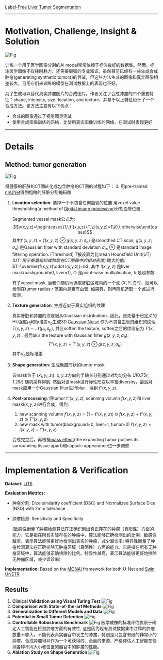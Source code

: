 [Label-Free Liver Tumor Segmentation](https://arxiv.org/abs/2303.14869)

---
# Motivation, Challenge, Insight & Solution
![Fig](../images/LabelFreeFig1.png "Contribution")
  
训练一个用于医学图像分割的AI model常常依赖于标注良好的数据集。然而，标注医学图像不仅耗时耗力，还需要很强的专业知识。虽然目前已经有一些生成合成肿瘤(generating synthetic tumors)的尝试，但这些方法生成的图像和真实图像相差较大，且用它们来训练的模型在测试数据上的表现也不好。

为了生成可以替代真实肿瘤图片的合成图片，作者关注了合成肿瘤的四个重要特征：shape, intensity, size, location, and texture，并基于以上特征设计了一个合成方法。该方法主要有以下优点：
 - 合成的图像通过了视觉图灵测试
 - 使用合成图像训练的网络，比使用真实图像训练的网络，在测试时表现更好


---
# Details
## Method: tumor generation
![Fig](../images/LabelFreeFig2.png "Method")

将健康的肝脏的CT图转化成包含肿瘤的CT图的过程如下：
0. 用pre-trained [nnUNet](https://zhuanlan.zhihu.com/p/100014604)得到粗略的肝脏分割掩码图
1. **Location selection**: 选择一个不包含任何血管的位置
    用voxel value thresholding(a method of [Digital image processing](https://en.wikipedia.org/wiki/Digital_image_processing#:~:text=Digital%20image%20processing%20is%20the,advantages%20over%20analog%20image%20processing.))分割血管位置. 
   
    Segmented vessel mask公式为: $$v(x,y,z)=\begin{cases}1,\;f'(x,y,z)>T,\;l(x,y,z)=1\\0,\;otherwise\end{cases}$$其中$f'(x,y,z)=f(x,y,z)\otimes g(x,y,z;\sigma_a)$ 是smoothed CT scan, $g(x,y,z;\sigma_a)$ 是Gaussian filter with standard deviation $\sigma_a$, $\otimes$ 
    是standard image filtering operation. [Threshold] $T$被设置为比mean Hounsfield Unit(UT) *(UT: 用于衡量组织或物质在CT图像中的相对密度)* 略大的值: $T=\overline{f(x,y,z)\odot l(x,y,z)}+b$, 其中 $l(x,y,z)$ 是liver mask(background=0, liver=1), $\odot$ 是point-wise multiplication, $b$ 是超参数.

    有了vessel mask, 当我们随机地选取肝脏区域内的一个点 $(X,Y,Z)$时，就可以检测在tumor radius $r$ 范围内是否有血管. 如果有，则再随机选取一个点进行检测.
2. **Texture generation**: 生成近似于真实组织的纹理

    真实肝脏和肿瘤的纹理服从Gaussian distributions. 因此，首先基于已定义的HU强度$\mu_t$和标准差$\sigma_p$生成3D [Gaussian Noise](https://ai.plainenglish.io/what-is-gaussian-noise-in-deep-learning-how-and-why-it-is-used-af3730449e3a) 作为不包含血管的组织的纹理 $T(x,y,z)\sim \mathcal{N}(\mu_t,\sigma_p)$, 并且soften the texture, soften之后的纹理记为 $T'(x,y,z)$ . 最后blur the texture with Gaussian filter $g(z,y,z;\sigma_b)$: $$T''(x,y,z) = T'(x,y,z)\otimes g(z,y,z;\sigma_b)$$其中$\sigma_b$是标准差.
3. **Shape generation**: 生成椭圆形状的tumor mask
    
    该mask位于 $(x_t,y_t,z_t)$, $x,y,z$方向的半轴长分别通过对均匀分布 $U(0.75r, 1.25r)$ 随机采样得到. 然后对该mask进行弹性形变以丰富diversity，最后对mask应用一个Gaussian filter进行blur，得到 $t''(x,y,z)$.
4. **Post-processing**: 将tumor $t''(x,y,z)$, scanning volumn $f(x,y,z)$和 liver mask$l(x,y,z)$进行合成，得到:
   1. new scanning volumn $f'(x,y,z)=(1-t''(x,y,z))\odot f(x,y,z)+t''(x,y,z)\odot T''(x,y,z)$
   2. new mask with tumor(background=0, liver=1, tumor=2) $l'(x,y,z)=l(x,y,z)+t''(x,y,z)$
   
   合成完之后，再根据[mass effect](https://link.springer.com/10.1007/978-0-387-79948-3_253#:~:text=Mass%20effect%20is%20a%20phenomenon,within%20the%20restricted%20skull%20space.)(the expanding tumor pushes its surrounding tissue apart)和capsule appearance进一步调整.


---
# Implementation & Verification
**Dataset**: [LiTS](https://paperswithcode.com/dataset/lits17)

**Evaluation Metrics**: 
 - 肿瘤分割: Dice similarity coefﬁcient (DSC) and Normalized Surface Dice (NSD) with 2mm tolerance
 - 肿瘤检测: Sensitivity and Speciﬁcity 
        
    (敏感性衡量了肿瘤检测算法在正确识别出真正存在的肿瘤（真阳性）方面的能力。它是指在所有实际存在的肿瘤中，算法能够正确检测出的比例。敏感性越高，表示算法能够更好地检测出真实的肿瘤，减少漏诊率; 特异性衡量了肿瘤检测算法在正确排除无肿瘤区域（真阴性）方面的能力。它是指在所有无肿瘤区域中，算法能够正确排除的比例。特异性越高，表示算法能够更好地排除无肿瘤区域，减少误诊率)

**Implementation**: Based on the [MONAI](https://monai.io/) framework for both U-Net and [Swin UNETR](https://arxiv.org/abs/2201.01266)

## Results
1. **Clinical Validation using Visual Turing Test**
![Fig](../images/LabelFreeFig3.png "Turing Test")
2. **Comparison with State-of-the-art Methods**
![Fig](../images/LabelFreeFig4.png "SOTA comparison")
3. **Generalization to Different Models and Data**
![Fig](../images/LabelFreeFig5.png "Generalization") 
4. **Potential in Small Tumor Detection**
![Fig](../images/LabelFreeFig6.png "Small") 
5. **Controllable Robustness Benchmark**
![Fig](../images/LabelFreeFig7.png "Robustness") 
医学成像的标准评估仅限于确定人工智能在检测肿瘤方面的有效性, 这是因为现有测试数据集中注释的肿瘤数量不够大，不能代表真实器官中发生的肿瘤，特别是只包含有限的非常小的肿瘤。合成肿瘤可以作为一个可获得的、全面的来源，严格评估人工智能在检测各种不同大小和位置的器官中的肿瘤的性能。
6. **Ablation Study on Shape Generation**
![Fig](../images/LabelFreeFig8.png "Ablation")  